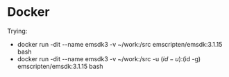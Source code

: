 # Docker
Trying:

* docker run -dit --name emsdk3 -v ~/work:/src emscripten/emsdk:3.1.15 bash
* docker run -dit --name emsdk3 -v ~/work:/src -u $(id -u):$(id -g) emscripten/emsdk:3.1.15 bash
